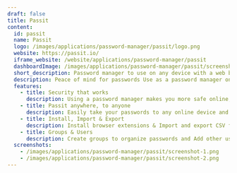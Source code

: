 ```yaml
---
draft: false
title: Passit
content:
  id: passit
  name: Passit
  logo: /images/applications/password-manager/passit/logo.png
  website: https://passit.io/
  iframe_website: /website/applications/password-manager/passit
  dashboardImage: /images/applications/password-manager/passit/screenshot-1.png
  short_description: Password manager to use on any device with a web browser to secure your digital life.
  description: Peace of mind for passwords Use as a password manager on any device with a web browser to secure your digital life.
  features:
    - title: Security that works
      description: Using a password manager makes you more safe online, and our modern security features lock down your passwords without getting in your way.
    - title: Passit anywhere, to anyone
      description: Easily take your passwords to any online device and share them with others. Read existing passwords when offline, just in case.
    - title: Install, Import & Export
      description: Install browser extensions & Import and export CSV files with passwords to get data into and out of Passit.
    - title: Groups & Users
      description: Create groups to organize passwords and Add other users to groups on a self-hosted instance to share passwords.
  screenshots:
    - /images/applications/password-manager/passit/screenshot-1.png
    - /images/applications/password-manager/passit/screenshot-2.png
---
```

